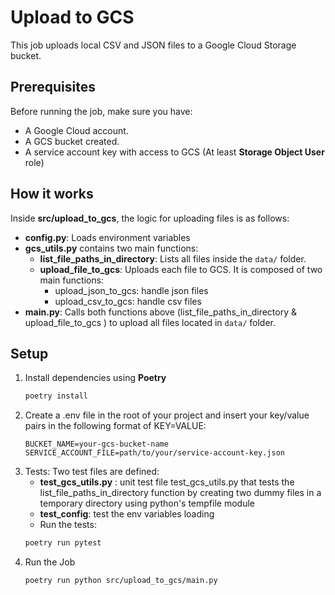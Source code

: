 # Upload to GCS

This job uploads local CSV and JSON files to a Google Cloud Storage bucket.  

## Prerequisites

Before running the job, make sure you have:

- A Google Cloud account.
- A GCS bucket created.
- A service account key with access to GCS (At least **Storage Object User** role)

## How it works
Inside **src/upload_to_gcs**, the logic for uploading files is as follows:
- **config.py**: Loads environment variables
- **gcs_utils.py** contains two main functions:  
  - **list_file_paths_in_directory**: Lists all files inside the `data/` folder.  
  - **upload_file_to_gcs**: Uploads each file to GCS. It is composed of two main functions:
      - upload_json_to_gcs: handle json files
      - upload_csv_to_gcs:  handle csv files
- **main.py**: Calls both functions above (list_file_paths_in_directory & upload_file_to_gcs ) to upload all files located in `data/` folder.

## Setup

1. Install dependencies using **Poetry**
   ```bash
   poetry install

2. Create a .env file in the root of your project and insert your key/value pairs in the following format of KEY=VALUE:
    ```.env
    BUCKET_NAME=your-gcs-bucket-name
    SERVICE_ACCOUNT_FILE=path/to/your/service-account-key.json

3. Tests: Two test files are defined:
   - **test_gcs_utils.py** : unit test file test_gcs_utils.py that tests the list_file_paths_in_directory function by creating two dummy files in a temporary directory using python's tempfile module
   - **test_config**: test the env variables loading
   - Run the tests:
   ```bash
   poetry run pytest

4. Run the Job
   ```bash
   poetry run python src/upload_to_gcs/main.py